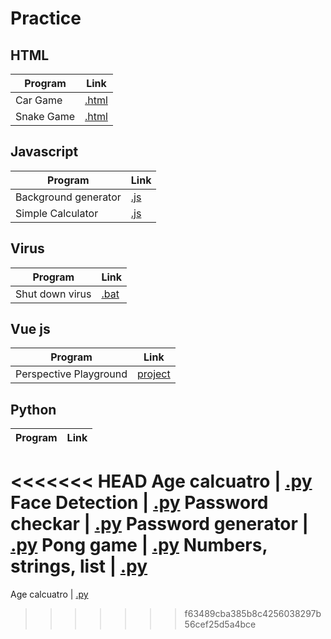 # Practice

## HTML
Program | Link
-- | --
Car Game | [.html](https://github.com/jatinkoli/Practice/blob/master/HTML/Car%20Game/car%20game.html)
Snake Game | [.html](https://github.com/jatinkoli/Practice/blob/master/HTML/Snake%20Game/Snake%20game.html)

## Javascript
Program | Link
-- | --
Background generator | [.js](https://github.com/jatinkoli/Practice/tree/master/Javascript/Background%20generator)
Simple Calculator  | [.js](https://github.com/jatinkoli/Practice/tree/master/Javascript/Simple%20Calculator%20using%20HTML%2C%20CSS%2CJS)

## Virus
Program | Link
-- | --
Shut down virus | [.bat](https://github.com/jatinkoli/Practice/blob/master/Virus/love.bat)

## Vue js
Program | Link
-- | --
Perspective Playground | [project](https://github.com/jatinkoli/Practice/tree/master/Vue%20js/Perspective%20Playground)

## Python
Program | Link
-- | --
<<<<<<< HEAD
Age calcuatro | [.py](https://github.com/jatinkoli/Practice/blob/master/python/Age%20calcuatro/main.py)
Face Detection | [.py](https://github.com/jatinkoli/Practice/tree/master/python/Face%20Detection%20Project)
Password checkar | [.py](https://github.com/jatinkoli/Practice/blob/master/python/Password%20checkar/main.py)
Password generator | [.py](https://github.com/jatinkoli/Practice/blob/master/python/Password-generator/main.py)
Pong game | [.py](https://github.com/jatinkoli/Practice/blob/master/python/Pong%20game/pong%20game.py)
Numbers, strings, list | [.py](https://github.com/jatinkoli/Practice/blob/master/python/numbers%2C%20String%2C%20list/Untitled.ipynb)
=======
Age calcuatro | [.py]()
>>>>>>> f63489cba385b8c4256038297b56cef25d5a4bce
